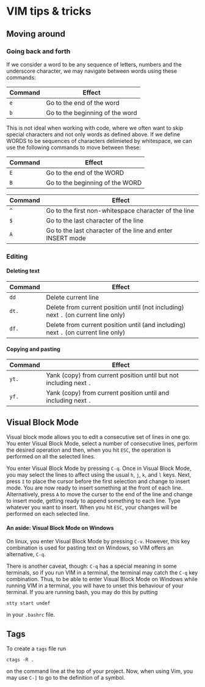 # VIM tips & tricks

## Moving around

### Going back and forth

If we consider a word to be any sequence of letters, numbers and the underscore character, we may 
navigate between words using these commands:

|Command|Effect|
|-------|------|
|`e`    | Go to the end of the word |
|`b`    | Go to the beginning of the word | 

This is not ideal when working with code, where we often want to skip special characters and not only words as defined above.
If we define WORDS to be sequences of characters delimieted by whitespace, we can use the following commands 
to move between these:

|Command|Effect|
|-------|------|
|`E`    | Go to the end of the WORD|
|`B`    | Go to the beginning of the WORD|

|Command|Effect|
|-------|------|
|`^`    | Go to the first non-whitespace character of the line |
|`$`    | Go to the last character of the line |
|`A`    | Go to the last character of the line and enter INSERT mode |

### Editing

#### Deleting text

|Command|Effect|
|-------|------|
|`dd`   | Delete current line|
|`dt.`  | Delete from current position until (not including) next `.` (on current line only)|
|`df.`  | Delete from current position until (and including) next `.` (on current line only)|

#### Copying and pasting

|Command|Effect|
|-------|------|
|`yt.`| Yank (copy) from current position until but not including next `.`|
|`yf.`| Yank (copy) from current position until and including next `.`|

## Visual Block Mode

Visual block mode allows you to edit a consecutive set of lines in one go. You enter Visual Block Mode, select a number of consecutive lines, perform the desired operation and then, when you hit `ESC`, the operation is performed on all the selected lines.

You enter Visual Block Mode by pressing `C-q`. Once in Visual Block Mode, you may select the lines to affect using the usual `h`, `j`, `k`, and `l` keys. Next, press `I` to place the cursor before the first selection and change to insert mode. You are now ready to insert something at the front of each line. Alternatively, press `A` to move the curser to the end of the line and change to insert mode, getting ready to append something to each line. Type whatever you want to insert. When you hit `ESC`, your changes will be performed on each selected line.

#### An aside: Visual Block Mode on Windows
On linux, you enter Visual Block Mode by pressing `C-v`. However, this key combination is used for pasting text on Windows, so VIM offers an alternative, `C-q`.

There is another caveat, though: `C-q` has a special meaning in some terminals, so if you run VIM in a terminal, the terminal may catch the `C-q` key combination. Thus, to be able to enter Visual Block Mode on Windows while running VIM in a terminal, you will have to unset this behaviour of your terminal. If you are running bash, you may do this by putting

```
stty start undef
```

in your `.bashrc` file.

## Tags

To create a `tags` file run 

```
ctags -R .
```

on the command line at the top of your project. Now, when using Vim, you may use `C-]` to go to the definition of a symbol.

